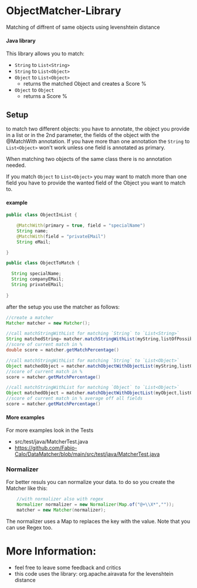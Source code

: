 # ObjectMatcher-Library
 Matching of diffrent of same objects using levenshtein distance
#### Java library
This library allows you to match:

- `String` to `List<String>`
- `String` to `List<Object>`
- `Object` to `List<Object>`
   + returns the matched Object
   and creates a Score %
- `Object` to `Object`
  + returns a Score %

## Setup

to match two different objects:
you have to annotate, the object you provide in a list or in the 2nd parameter, the fields of the object with the @MatchWith annotation.
If you have more than one annotation the `String` to `List<Object>` won't work unless one field is annotated as primary.

When matching two objects of the same class there is no annotation needed.

If you match `Object` to `List<Object>` you may want to match more than one field you have to provide the wanted field of the Object you want to match to.

#### example
```java 
public class ObjectInList {

    @MatchWith(primary = true, field = "specialName")
    String name;
    @MatchWith(field = "privateEMail")
    String eMail;

}

public class ObjectToMatch {

  String specialName;
  String companyEMail;
  String privateEMail;
 
}
```

after the setup you use the matcher as follows:

```java
//create a matcher
Matcher matcher = new Matcher();

//call matchStringWithList for matching `String` to `List<String>`
String matchedString= matcher.matchStringWithList(myString,listOfPossibleStrings);
//score of current match in %
double score = matcher.getMatchPercentage()

//call matchStringWithList for matching `String` to `List<Object>`
Object matchedObject = matcher.matchObjectWithObjectList(myString,listOfPossibleObjects);
//score of current match in %
score = matcher.getMatchPercentage()

//call matchStringWithList for matching `Object` to `List<Object>`
Object matchedObject = matcher.matchObjectWithObjectList(myObject,listOfPossibleObjects);
//score of current match in % average off all fields
score = matcher.getMatchPercentage()
```
#### More examples
For more examples look in the Tests 
+ src/test/java/MatcherTest.java
+ https://github.com/Fabio-Calo/DataMatcher/blob/main/src/test/java/MatcherTest.java

### Normalizer
For better resuls you can normalize your data. to do so you create the Matcher like this:
```java
    //with normalizer also with regex
    Normalizer normalizer = new Normalizer(Map.of("@+\\X*",""));
    matcher = new Matcher(normalizer);
```
The normalizer uses a Map to replaces the key with the value. Note that you can use Regex too. 

# More Information:
+ feel free to leave some feedback and critics
+ this code uses the library: 
org.apache.airavata for the levenshtein distance
   
